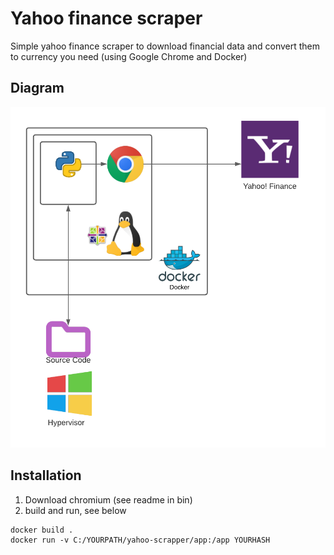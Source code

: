 # Yahoo finance scraper

Simple yahoo finance scraper to download financial data and convert them to currency you need (using Google Chrome and Docker)

## Diagram
![Screenshot](https://raw.githubusercontent.com/koss822/misc/master/imgs/yahoo-scraper-diagram.png "Yahoo scraper diagram")

## Installation
1. Download chromium (see readme in bin)
2. build and run, see below

```
docker build .
docker run -v C:/YOURPATH/yahoo-scrapper/app:/app YOURHASH
```